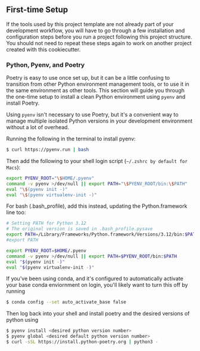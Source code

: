 ## First-time Setup

If the tools used by this project template are not already part of your development workflow, you will have to go through a few installation and configuration steps before you run a project following this project structure. You should not need to repeat these steps again to work on another project created with this cookiecutter.

### Python, Pyenv, and Poetry

Poetry is easy to use once set up, but it can be a little confusing to transition from other Python environment management tools, or to use it in the same environment as other tools.  This section will guide you through the one-time setup to install a clean Python environment using `pyenv` and install Poetry.

Using `pyenv` isn't necessary to use Poetry, but it's a convenient way to manage multiple isolated Python versions in your development environment without a lot of overhead.

Running the following in the terminal to install pyenv:

```bash
$ curl https://pyenv.run | bash
```

Then add the following to your shell login script (`~/.zshrc by default for Macs`):

```zsh
export PYENV_ROOT="\$HOME/.pyenv"
command -v pyenv >/dev/null || export PATH="\$PYENV_ROOT/bin:\$PATH"
eval "\$(pyenv init -)"
eval "\$(pyenv virtualenv-init -)"
```

For bash (.bash_profile), add this instead, updating the Python.framework line too:

```bash
# Setting PATH for Python 3.12
# The original version is saved in .bash_profile.pysave
export PATH=/Library/Frameworks/Python.framework/Versions/3.12/bin:$PATH
#export PATH

export PYENV_ROOT=$HOME/.pyenv
command -v pyenv >/dev/null || export PATH=$PYENV_ROOT/bin:$PATH
eval "$(pyenv init -)"
eval "$(pyenv virtualenv-init -)"
```

If you've been using conda, and it's configured to automatically activate your base conda enviornment on login, you'll likely want to turn this off by running

```bash
$ conda config --set auto_activate_base false
```

Then log back into your shell and install poetry and the desired versions of python using

```bash
$ pyenv install <desired python version number>
$ pyenv global <desired default python version number>
$ curl -sSL https://install.python-poetry.org | python3 -
```
